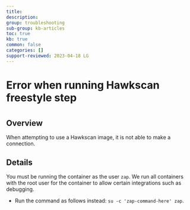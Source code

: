 ```yaml
---
title: 
description: 
group: troubleshooting
sub-group: kb-articles
toc: true
kb: true
common: false
categories: []
support-reviewed: 2023-04-18 LG
---
```


# Error when running Hawkscan freestyle step

#

## Overview

When attempting to use a Hawkscan image, it is not able to make a connection.

## Details

You must be running the container as the user `zap`. We run all containers
with the root user for the container to allow certain integrations such as
debugging.

  * Run the command as follows instead: `su -c 'zap-command-here' zap`.

